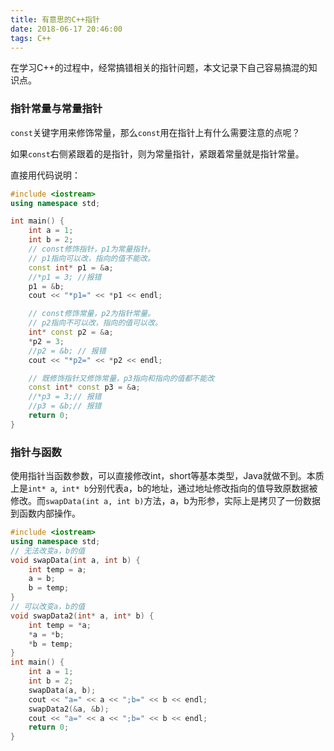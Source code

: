 ```yaml
---
title: 有意思的C++指针
date: 2018-06-17 20:46:00
tags: C++
---
```


在学习C++的过程中，经常搞错相关的指针问题，本文记录下自己容易搞混的知识点。

### 指针常量与常量指针

`const`关键字用来修饰常量，那么`const`用在指针上有什么需要注意的点呢？

如果`const`右侧紧跟着的是指针，则为常量指针，紧跟着常量就是指针常量。

直接用代码说明：

```cpp
#include <iostream>
using namespace std;

int main() {
    int a = 1;
    int b = 2;
    // const修饰指针，p1为常量指针。
    // p1指向可以改，指向的值不能改。
    const int* p1 = &a;
    //*p1 = 3; //报错
    p1 = &b;
    cout << "*p1=" << *p1 << endl;

    // const修饰常量，p2为指针常量。
    // p2指向不可以改，指向的值可以改。
    int* const p2 = &a;
    *p2 = 3;
    //p2 = &b; // 报错
    cout << "*p2=" << *p2 << endl;

    // 既修饰指针又修饰常量，p3指向和指向的值都不能改
    const int* const p3 = &a;
    //*p3 = 3;// 报错
    //p3 = &b;// 报错
    return 0;
}
```



### 指针与函数

使用指针当函数参数，可以直接修改int，short等基本类型，Java就做不到。本质上是`int* a`,` int* b`分别代表a，b的地址，通过地址修改指向的值导致原数据被修改。而`swapData(int a, int b)`方法，a，b为形参，实际上是拷贝了一份数据到函数内部操作。

```cpp
#include <iostream>
using namespace std;
// 无法改变a，b的值
void swapData(int a, int b) {
    int temp = a;
    a = b;
    b = temp;
}
// 可以改变a，b的值
void swapData2(int* a, int* b) {
    int temp = *a;
    *a = *b;
    *b = temp;
}
int main() {
    int a = 1;
    int b = 2;
    swapData(a, b);
    cout << "a=" << a << ";b=" << b << endl;
    swapData2(&a, &b);
    cout << "a=" << a << ";b=" << b << endl;
    return 0;
}
```


